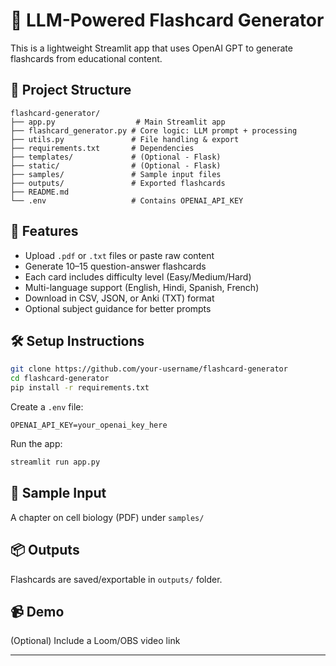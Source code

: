 # 📘 LLM-Powered Flashcard Generator

This is a lightweight Streamlit app that uses OpenAI GPT to generate flashcards from educational content.

## 📁 Project Structure
```
flashcard-generator/
├── app.py                  # Main Streamlit app
├── flashcard_generator.py # Core logic: LLM prompt + processing
├── utils.py               # File handling & export
├── requirements.txt       # Dependencies
├── templates/             # (Optional - Flask)
├── static/                # (Optional - Flask)
├── samples/               # Sample input files
├── outputs/               # Exported flashcards
├── README.md
└── .env                   # Contains OPENAI_API_KEY
```

## 🚀 Features
- Upload `.pdf` or `.txt` files or paste raw content
- Generate 10–15 question-answer flashcards
- Each card includes difficulty level (Easy/Medium/Hard)
- Multi-language support (English, Hindi, Spanish, French)
- Download in CSV, JSON, or Anki (TXT) format
- Optional subject guidance for better prompts

## 🛠️ Setup Instructions
```bash
git clone https://github.com/your-username/flashcard-generator
cd flashcard-generator
pip install -r requirements.txt
```

Create a `.env` file:
```
OPENAI_API_KEY=your_openai_key_here
```

Run the app:
```bash
streamlit run app.py
```

## 🧪 Sample Input
A chapter on cell biology (PDF) under `samples/`

## 📦 Outputs
Flashcards are saved/exportable in `outputs/` folder.

## 📹 Demo
(Optional) Include a Loom/OBS video link

---